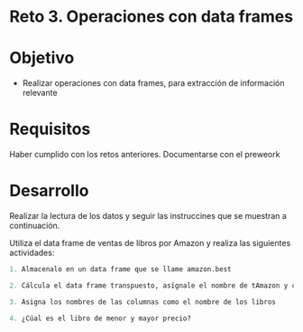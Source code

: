 # Reto 3. Operaciones con data frames

# Objetivo

- Realizar operaciones con data frames, para extracción de información relevante 

# Requisitos

Haber cumplido con los retos anteriores. Documentarse con el preweork 

# Desarrollo

Realizar la lectura de los datos y seguir las instruccines que se muestran a continuación.

Utiliza el data frame de ventas de libros por Amazon y realiza las siguientes actividades:
```R
1. Almacenalo en un data frame que se llame amazon.best

2. Cálcula el data frame transpuesto, asígnale el nombre de tAmazon y conviértelo en un data frame

3. Asigna los nombres de las columnas como el nombre de los libros

4. ¿Cúal es el libro de menor y mayor precio?
```


